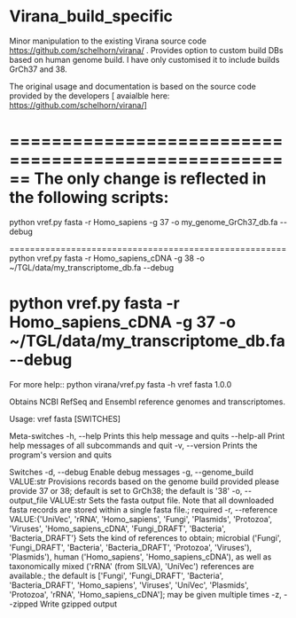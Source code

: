 # Virana_build_specific
Minor manipulation to the existing Virana source code https://github.com/schelhorn/virana/ . Provides option to custom build DBs based on human genome build. I have only customised it to include builds GrCh37 and 38.

The original usage and documentation is based on the source code provided by the developers [ avaialble here: https://github.com/schelhorn/virana/]

======================================================
The only change is reflected in the following scripts:
======================================================
python vref.py fasta -r Homo_sapiens -g 37 -o my_genome_GrCh37_db.fa --debug

======================================================
python vref.py fasta -r Homo_sapiens_cDNA -g 38 -o ~/TGL/data/my_transcriptome_db.fa --debug

python vref.py fasta -r Homo_sapiens_cDNA -g 37 -o ~/TGL/data/my_transcriptome_db.fa --debug
======================================================
For more help::
python virana/vref.py fasta -h
vref fasta 1.0.0

Obtains NCBI RefSeq and Ensembl reference genomes and transcriptomes.

Usage:
    vref fasta [SWITCHES] 

Meta-switches
    -h, --help                                                    Prints this help message and quits
    --help-all                                                    Print help messages of all subcommands and quit
    -v, --version                                                 Prints the program's version and quits

Switches
    -d, --debug                                                   Enable debug messages
    -g, --genome_build VALUE:str                                  Provisions records based on the genome build provided please provide 37 or 38; default is set to GrCh38;
                                                                  the default is '38'
    -o, --output_file VALUE:str                                   Sets the fasta output file. Note that all downloaded fasta records are stored within a single fasta file.;
                                                                  required
    -r, --reference VALUE:{'UniVec', 'rRNA', 'Homo_sapiens', 'Fungi', 'Plasmids', 'Protozoa', 'Viruses', 'Homo_sapiens_cDNA', 'Fungi_DRAFT', 'Bacteria', 'Bacteria_DRAFT'}
                                                                  Sets the kind of references to obtain; microbial ('Fungi', 'Fungi_DRAFT', 'Bacteria', 'Bacteria_DRAFT',
                                                                  'Protozoa', 'Viruses'), 'Plasmids'), human ('Homo_sapiens', 'Homo_sapiens_cDNA'), as well as taxonomically
                                                                  mixed ('rRNA' (from SILVA), 'UniVec') references are available.; the default is ['Fungi', 'Fungi_DRAFT',
                                                                  'Bacteria', 'Bacteria_DRAFT', 'Homo_sapiens', 'Viruses', 'UniVec', 'Plasmids', 'Protozoa', 'rRNA',
                                                                  'Homo_sapiens_cDNA']; may be given multiple times
    -z, --zipped                                                  Write gzipped output


